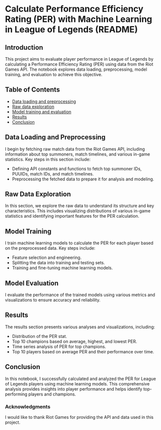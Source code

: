 # Calculate Performance Efficiency Rating (PER) with Machine Learning in League of Legends (README)

## Introduction
This project aims to evaluate player performance in League of Legends by calculating a Performance Efficiency Rating (PER) using data from the Riot Games API. The notebook explores data loading, preprocessing, model training, and evaluation to achieve this objective.

## Table of Contents
- [Data loading and preprocessing](#data_loading)
- [Raw data exploration](#raw_data)
- [Model training and evaluation](#model_training)
- [Results](#results)
- [Conclusion](#conclusion)

## Data Loading and Preprocessing <a id='data_loading'></a>
I begin by fetching raw match data from the Riot Games API, including information about top summoners, match timelines, and various in-game statistics. Key steps in this section include:

- Defining API constants and functions to fetch top summoner IDs, PUUIDs, match IDs, and match timelines.
- Preprocessing the fetched data to prepare it for analysis and modeling.

## Raw Data Exploration <a id='raw_data'></a>
In this section, we explore the raw data to understand its structure and key characteristics. This includes visualizing distributions of various in-game statistics and identifying important features for the PER calculation.

## Model Training <a id='model_training'></a>
I train machine learning models to calculate the PER for each player based on the preprocessed data. Key steps include:

- Feature selection and engineering.
- Splitting the data into training and testing sets.
- Training and fine-tuning machine learning models.

## Model Evaluation
I evaluate the performance of the trained models using various metrics and visualizations to ensure accuracy and reliability.

## Results <a id='results'></a>
The results section presents various analyses and visualizations, including:

- Distribution of the PER stat.
- Top 10 champions based on average, highest, and lowest PER.
- Time series analysis of PER for top champions.
- Top 10 players based on average PER and their performance over time.

## Conclusion <a id='conclusion'></a>
In this notebook, I successfully calculated and analyzed the PER for League of Legends players using machine learning models. This comprehensive analysis provides insights into player performance and helps identify top-performing players and champions.

### Acknowledgments
I would like to thank Riot Games for providing the API and data used in this project.
